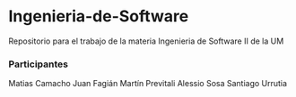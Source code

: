 # Ingenieria-de-Software

Repositorio para el trabajo de la materia Ingenieria de Software II de la UM


### Participantes 

Matias Camacho
Juan Fagián
Martín Previtali
Alessio Sosa
Santiago Urrutia

